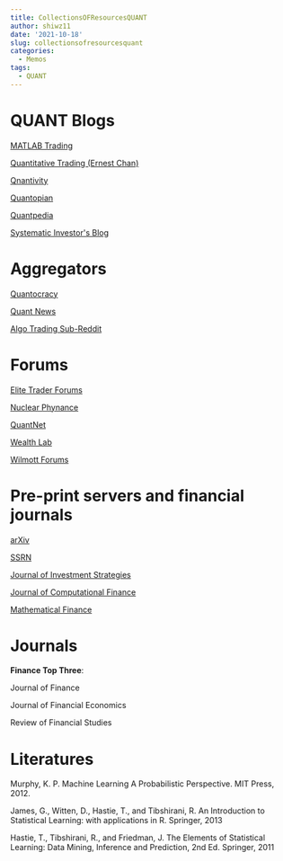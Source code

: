 ```yaml
---
title: CollectionsOFResourcesQUANT
author: shiwz11
date: '2021-10-18'
slug: collectionsofresourcesquant
categories:
  - Memos
tags:
  - QUANT
---
```



# QUANT Blogs

[MATLAB Trading](http://matlab-trading.blogspot.co.uk/)

[Quantitative Trading (Ernest Chan)](http://epchan.blogspot.com)

[Qnantivity](http://quantivity.wordpress.com)

[Quantopian](http://blog.quantopian.com)

[Quantpedia](http://quantpedia.com)

[Systematic Investor's Blog](http://systematicinvestor.github.io/)

# Aggregators 

[Quantocracy](http://www.quantocracy.com)

[Quant News](http://www.quantnews.com)

[Algo Trading Sub-Reddit](http://www.reddit.com/r/algotrading)

# Forums 

[Elite Trader Forums](http://www.elitetrader.com)

[Nuclear Phynance](http://www.nuclearphynance.com)

[QuantNet](http://www.quantnet.com)

[Wealth Lab](http://www.wealth-lab.com/Forum)

[Wilmott Forums](http://www.wilmott.com)

# Pre-print servers and financial journals

[arXiv](http://arxiv.org/archive/q-fin)

[SSRN](http://www.ssrn.com)

[Journal of Investment Strategies](http://www.risk.net/type/journal/source/journal-of-investment-strategies)

[Journal of Computational Finance](http://www.risk.net/type/journal/source/journal-of-computational-finance)

[Mathematical Finance](http://onlinelibrary.wiley.com/journal/10.1111/%28ISSN%291467-9965)

# Journals

**Finance Top Three**:

Journal of Finance

Journal of Financial Economics

Review of Financial Studies


# Literatures

Murphy, K. P. Machine Learning A Probabilistic Perspective. MIT Press, 2012.

James, G., Witten, D., Hastie, T., and Tibshirani, R. An Introduction to Statistical Learning: with applications in R. Springer, 2013

Hastie, T., Tibshirani, R., and Friedman, J. The Elements of Statistical Learning: Data Mining, Inference and Prediction, 2nd Ed. Springer, 2011